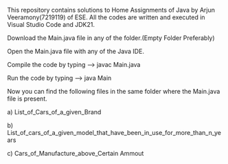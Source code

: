 This repository contains solutions to Home Assignments of Java by Arjun Veeramony(7219119) of ESE. All the codes are written and executed in Visual Studio Code and JDK21.

Download the Main.java file in any of the folder.(Empty Folder Preferably)

Open the Main.java file with any of the Java IDE.

Compile the code by typing --> javac Main.java

Run the code by typing --> java Main

Now you can find the following files in the same folder where the Main.java file is present.

  a) List_of_Cars_of_a_given_Brand
  
  b) List_of_cars_of_a_given_model_that_have_been_in_use_for_more_than_n_years
  
  c) Cars_of_Manufacture_above_Certain Ammout
